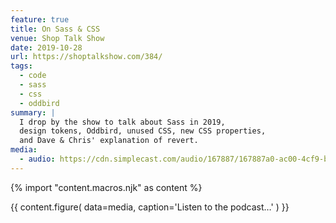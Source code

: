 ```yaml
---
feature: true
title: On Sass & CSS
venue: Shop Talk Show
date: 2019-10-28
url: https://shoptalkshow.com/384/
tags:
  - code
  - sass
  - css
  - oddbird
summary: |
  I drop by the show to talk about Sass in 2019,
  design tokens, Oddbird, unused CSS, new CSS properties,
  and Dave & Chris' explanation of revert.
media:
  - audio: https://cdn.simplecast.com/audio/167887/167887a0-ac00-4cf9-bc69-b5ca845997db/7f8ede83-f450-417c-9a00-2590ab39d636/shoptalkshow-384_tc.mp3
---
```

{% import "content.macros.njk" as content %}

{{ content.figure(
  data=media,
  caption='Listen to the podcast…'
) }}
